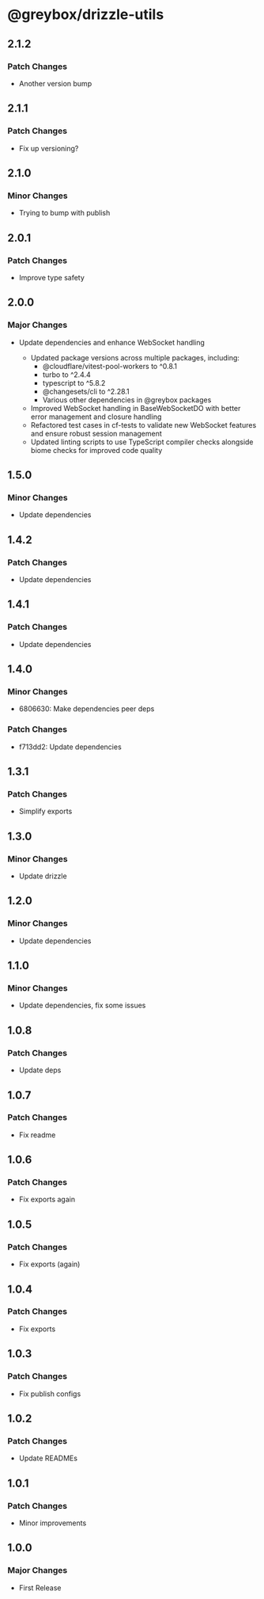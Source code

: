 # @greybox/drizzle-utils

## 2.1.2

### Patch Changes

- Another version bump

## 2.1.1

### Patch Changes

- Fix up versioning?

## 2.1.0

### Minor Changes

- Trying to bump with publish

## 2.0.1

### Patch Changes

- Improve type safety

## 2.0.0

### Major Changes

- Update dependencies and enhance WebSocket handling

  - Updated package versions across multiple packages, including:
    - @cloudflare/vitest-pool-workers to ^0.8.1
    - turbo to ^2.4.4
    - typescript to ^5.8.2
    - @changesets/cli to ^2.28.1
    - Various other dependencies in @greybox packages
  - Improved WebSocket handling in BaseWebSocketDO with better error management and closure handling
  - Refactored test cases in cf-tests to validate new WebSocket features and ensure robust session management
  - Updated linting scripts to use TypeScript compiler checks alongside biome checks for improved code quality

## 1.5.0

### Minor Changes

- Update dependencies

## 1.4.2

### Patch Changes

- Update dependencies

## 1.4.1

### Patch Changes

- Update dependencies

## 1.4.0

### Minor Changes

- 6806630: Make dependencies peer deps

### Patch Changes

- f713dd2: Update dependencies

## 1.3.1

### Patch Changes

- Simplify exports

## 1.3.0

### Minor Changes

- Update drizzle

## 1.2.0

### Minor Changes

- Update dependencies

## 1.1.0

### Minor Changes

- Update dependencies, fix some issues

## 1.0.8

### Patch Changes

- Update deps

## 1.0.7

### Patch Changes

- Fix readme

## 1.0.6

### Patch Changes

- Fix exports again

## 1.0.5

### Patch Changes

- Fix exports (again)

## 1.0.4

### Patch Changes

- Fix exports

## 1.0.3

### Patch Changes

- Fix publish configs

## 1.0.2

### Patch Changes

- Update READMEs

## 1.0.1

### Patch Changes

- Minor improvements

## 1.0.0

### Major Changes

- First Release
